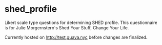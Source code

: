 # shed_profile
Likert scale type questions for determining SHED profile. This questionnaire is for Julie Morgernstern's Shed Your Stuff, Change Your Life.

Currently hosted on http://test.guava.nyc before changes are finalized.
